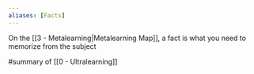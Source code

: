 ```yaml
---
aliases: [Facts]
---
```


On the [[3 - Metalearning|Metalearning Map]], a fact is what you need to memorize from the subject

#summary  of [[0 - Ultralearning]]